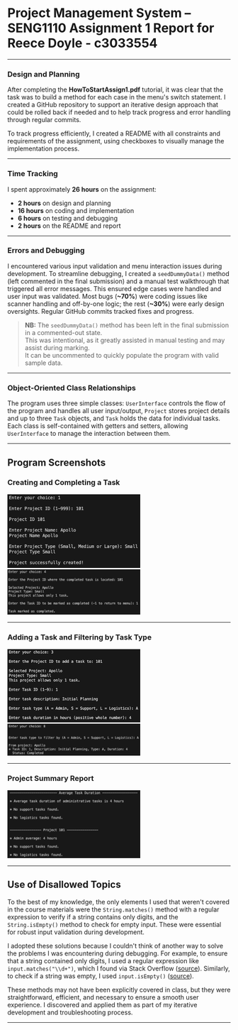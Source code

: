 # Project Management System – SENG1110 Assignment 1 Report for Reece Doyle - c3033554

---

### Design and Planning

After completing the **HowToStartAssign1.pdf** tutorial, it was clear that the task was to build a method for each case in the menu's switch statement. I created a GitHub repository to support an iterative design approach that could be rolled back if needed and to help track progress and error handling through regular commits.

To track progress efficiently, I created a README with all constraints and requirements of the assignment, using checkboxes to visually manage the implementation process.

---

### Time Tracking

I spent approximately **26 hours** on the assignment:
- **2 hours** on design and planning  
- **16 hours** on coding and implementation  
- **6 hours** on testing and debugging  
- **2 hours** on the README and report  

---

### Errors and Debugging

I encountered various input validation and menu interaction issues during development. To streamline debugging, I created a `seedDummyData()` method (left commented in the final submission) and a manual test walkthrough that triggered all error messages. This ensured edge cases were handled and user input was validated. Most bugs (**~70%**) were coding issues like scanner handling and off-by-one logic; the rest (**~30%**) were early design oversights. Regular GitHub commits tracked fixes and progress.

> **NB:** The `seedDummyData()` method has been left in the final submission in a commented-out state.  
> This was intentional, as it greatly assisted in manual testing and may assist during marking.  
> It can be uncommented to quickly populate the program with valid sample data.

---

### Object-Oriented Class Relationships

The program uses three simple classes: `UserInterface` controls the flow of the program and handles all user input/output, `Project` stores project details and up to three `Task` objects, and `Task` holds the data for individual tasks. Each class is self-contained with getters and setters, allowing `UserInterface` to manage the interaction between them.

---

## Program Screenshots

### Creating and Completing a Task
<p float="left">
  <img src="screenshots/create_project.png" width="300" />
  <img src="screenshots/mark_completed.png" width="300" />
</p>

---

### Adding a Task and Filtering by Task Type
<p float="left">
  <img src="screenshots/add_task.png" width="300" />
  <img src="screenshots/filter_task_type.png" width="300" />
</p>

---

### Project Summary Report
<p float="left">
  <img src="screenshots/summary_report.png" width="300" />
</p>

---

## Use of Disallowed Topics

To the best of my knowledge, the only elements I used that weren't covered in the course materials were the `String.matches()` method with a regular expression to verify if a string contains only digits, and the `String.isEmpty()` method to check for empty input. These were essential for robust input validation during development.

I adopted these solutions because I couldn't think of another way to solve the problems I was encountering during debugging. For example, to ensure that a string contained only digits, I used a regular expression like `input.matches("\\d+")`, which I found via Stack Overflow ([source](https://stackoverflow.com/questions/40561012/method-to-see-if-string-contains-all-digits)). Similarly, to check if a string was empty, I used `input.isEmpty()` ([source](https://stackoverflow.com/questions/14721397/checking-if-a-string-is-empty-or-null-in-java)).

These methods may not have been explicitly covered in class, but they were straightforward, efficient, and necessary to ensure a smooth user experience. I discovered and applied them as part of my iterative development and troubleshooting process.

---